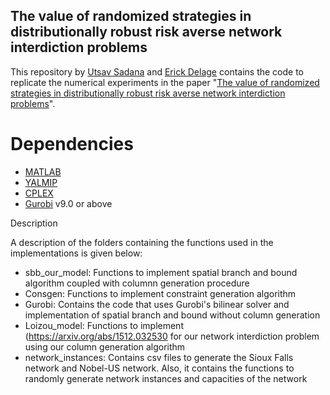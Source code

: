## The value of randomized strategies in distributionally robust risk averse network interdiction problems
This repository by [Utsav Sadana](https://utsav19.github.io/) and [Erick Delage](http://tintin.hec.ca/pages/erick.delage/)  contains the code to replicate the numerical experiments in the paper "[The value of randomized strategies in distributionally robust risk averse network interdiction problems](https://arxiv.org/abs/2003.07915)".


# Dependencies

* [MATLAB](https://www.mathworks.com/products/matlab.html)
* [YALMIP](https://yalmip.github.io/) 
* [CPLEX](https://www.ibm.com/analytics/cplex-optimizer) 
* [Gurobi](https://www.gurobi.com/) v9.0 or above


Description  


A description of the folders containing the functions used in the implementations is given below:

- sbb_our_model: Functions to implement spatial branch and bound algorithm coupled with columnn generation procedure
- Consgen: Functions to implement constraint generation algorithm
- Gurobi: Contains the code that uses Gurobi's bilinear solver and implementation of spatial branch and bound without column generation
- Loizou_model: Functions to implement (https://arxiv.org/abs/1512.032530 for our network interdiction problem using our column generation algorithm
- network_instances: Contains csv files to generate the Sioux Falls network and Nobel-US network. Also, it contains the functions to randomly generate network instances and capacities of the network

